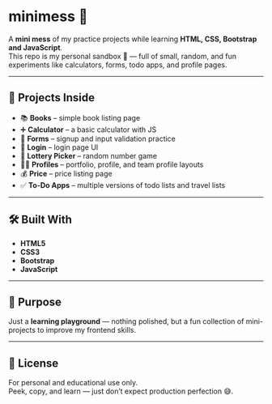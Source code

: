 # minimess 🎉

A **mini mess** of my practice projects while learning **HTML, CSS, Bootstrap and JavaScript**.  
This repo is my personal sandbox 🛝 — full of small, random, and fun experiments like calculators, forms, todo apps, and profile pages.

---

## 🚀 Projects Inside
- 📚 **Books** – simple book listing page  
- ➕ **Calculator** – a basic calculator with JS  
- 📝 **Forms** – signup and input validation practice  
- 🔑 **Login** – login page UI  
- 🎰 **Lottery Picker** – random number game  
- 🧑‍💻 **Profiles** – portfolio, profile, and team profile layouts  
- 💰 **Price** – price listing page  
- ✅ **To-Do Apps** – multiple versions of todo lists and travel lists  

---

## 🛠️ Built With
- **HTML5**  
- **CSS3**  
- **Bootstrap** 
- **JavaScript**  

---

## 🎯 Purpose
Just a **learning playground** — nothing polished, but a fun collection of mini-projects to improve my frontend skills.  

---

## 📜 License
For personal and educational use only.  
Peek, copy, and learn — just don’t expect production perfection 😅.

